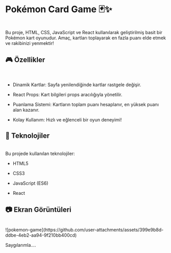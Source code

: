 
# Pokémon Card Game 🃏✨
<br/>
Bu proje, HTML, CSS, JavaScript ve React kullanılarak geliştirilmiş basit bir Pokémon kart oyunudur. 
Amaç, kartları toplayarak en fazla puanı elde etmek ve rakibinizi yenmektir!

## 🎮 Özellikler
<br/>

- Dinamik Kartlar: Sayfa yenilendiğinde kartlar rastgele değişir.
  
- React Props: Kart bilgileri props aracılığıyla yönetilir.
  
- Puanlama Sistemi: Kartların toplam puanı hesaplanır, en yüksek puanı alan kazanır.
  
- Kolay Kullanım: Hızlı ve eğlenceli bir oyun deneyimi!
  

## 🚀 Teknolojiler
<br/>
Bu projede kullanılan teknolojiler:

- HTML5
  
- CSS3
  
- JavaScript (ES6)
  
- React
  

## 📷 Ekran Görüntüleri
<br/>
![pokemon-game](https://github.com/user-attachments/assets/399e9b8d-ddbe-4eb2-aa94-9f210bb400cd)


Saygılarımla....
